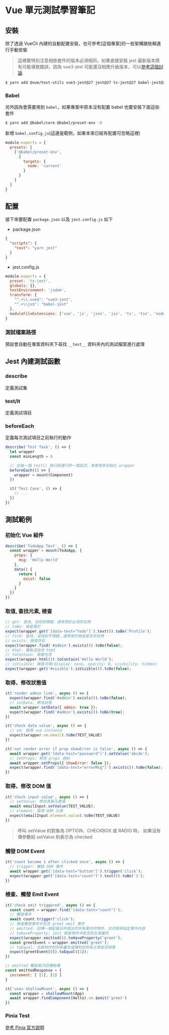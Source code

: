 # Vue 單元測試學習筆記


## 安裝

除了透過 VueCli 內建的自動配置安裝，也可參考[這個專案]的一些架構跟依賴進行手動安裝

> 這裡要特別注意相依套件的版本必須相同，如果直接安裝 jest 最新版本將有可能導致錯誤，因為 vue3-jest 可能還沒相應升級版本，可以[參考這個討論](https://stackoverflow.com/questions/68065635/vue-test-utils-typeerror-cannot-destructure-property-config-of-undefined-or)

```bash
$ yarn add @vue/test-utils vue3-jest@27 jest@27 ts-jest@27 babel-jest@27 jest-environment-jsdom@27 -D
```

### Babel

另外因為會需要用到 `babel`，如果專案中原本沒有配置 babel 也要安裝下面這些套件

```bash
$ yarn add @babel/core @babel/preset-env -D
```

新增 `babel.config.js`(這邊是範例，如果本來已經有配置可忽略這裡)

```js
module.exports = {
  presets: [
    ['@babel/preset-env',
      {
        targets: {
          node: 'current'
        }
      }
    ]
  ]
}
```


## 配置

接下來要配置 `package.json` 以及 `jest.config.js` 如下

- package.json
```json
{
  "scripts": {
    "test": "yarn jest"
  }
}
```

- jest.config.js
```js
module.exports = {
  preset: 'ts-jest',
  globals: {},
  testEnvironment: 'jsdom',
  transform: {
    "^.+\\.vue$": "vue3-jest",
    "^.+\\js$": "babel-jest"
  },
  moduleFileExtensions: ['vue', 'js', 'json', 'jsx', 'ts', 'tsx', 'node']
}
```

### 測試檔案路徑
預設會自動在專案資料夾下尋找 `__test__` 資料夾內的測試檔案進行處理


## Jest 內建測試函數

### describe
定義測試集

### test/it
定義測試項目

### beforeEach
定義每次測試項目之前執行的動作

```js
describe('Test Task', () => {
  let wrapper
  const minLength = 6

  // 在每一個 test() 執行前運行的一個函式，常會用來初始化 wrapper
  beforeEach(() => {
    wrapper = mount(Component)
  })

  it('Test Case', () => {
    // ...
  })
})
```


## 測試範例

### 初始化 Vue 組件
```js
describe('TodoApp Test', () => {
  const wrapper = mount(TodoApp, {
    props: {
      msg: 'Hello World'
    },
    data() {
      return {
        exist: false
      }
    }
  })
})
```

### 取值, 查找元素, 檢查
```js
// get: 查找，沒找到噴錯，通常用於必須存在時
// toBe: 檢查等於
expect(wrapper.get('[data-test="todo"]').text()).toBe('Profile');
// find: 查找，沒找到不噴錯，通常用於檢查是否存在時
// exists: 檢查存在
expect(wrapper.find('#admin').exists()).toBe(false);
// html: 獲取渲染的 html
// toContain: 檢查包含
expect(wrapper.html()).toContain('Hello World');
// isVisible: 檢查可視(display: none, opacity: 0, visibility: hidden)
expect(wrapper.get('#visible').isVisible()).toBe(false);
```

### 取得、修改狀態值
```js
it('render admin link', async () => {
  expect(wrapper.find('#admin').exists()).toBe(false);
  // setData: 修改狀態
  await wrapper.setData({ admin: true });
  expect(wrapper.find('#admin').exists()).toBe(true);
})
```

```js
it('check data value', async () => {
  // vm: 取得 vue instance
  expect(wrapper.vm.email).toBe(TEST_VALUE)
})
```

```js
it('not render error if prop showError is false', async () => {
  await wrapper.get('[data-test="password"]').setValue('abcde');
  // setProps: 修改 props 資料
  await wrapper.setProps({ showError: false });
  expect(wrapper.find('[data-test="errorMsg"]').exists()).toBe(false);
})
```

### 取得、修改 DOM 值
```js
it('check input value', async () => {
  // setValue: 修改表單元素值
  await emailInput.setValue(TEST_VALUE);
  // element: 取得 DOM 元素
  expect(emailInput.element.value).toBe(TEST_VALUE)
})
```

> 呼叫 setValue 的對象為 OPTION、CHECKBOX 或 RADIO 時， 如果沒有傳參數給 setValue 則表示為 checked

### 觸發 DOM Event
```js
it('count became 1 after clicked once', async () => {
  // trigger: 觸發 DOM 事件
  await wrapper.get('[data-test="button"]').trigger('click');
  expect(wrapper.get('[data-test="count"]').text()).toBe('1');
})
```

### 檢查、觸發 Emit Event
```js
it('check emit triggered', async () => {
  const count = wrapper.find('[data-test="count"]');
  // 觸發事件
  await count.trigger('click');
  // 檢查觸發事件中包含 greet emit 事件
  // emitted: 回傳一個紀錄元件發出的所有事件的物件，也可取得指定事件內容
  // toHaveProperty: jest 檢查物件中是否存在某屬性
  expect(wrapper.emitted()).toHaveProperty('greet');
  const greetEvent = wrapper.emitted('greet');
  // toEqual: 比較物件的所有屬性或陣列的所有元素是否相等
  expect(greetEvent[0]).toEqual([1]);
})
```

```js
// emitted 觸發兩次回傳結構
const emittedResponse = {
  increment: [ [1], [2] ]
}
```

```js
it('uses shallowMount', async () => {
  const wrapper = shallowMount(App)
  await wrapper.findComponent(Hello).vm.$emit('greet')
})
```


### Pinia Test

[參考 Pinia 官方說明](https://pinia.vuejs.org/cookbook/testing.html)